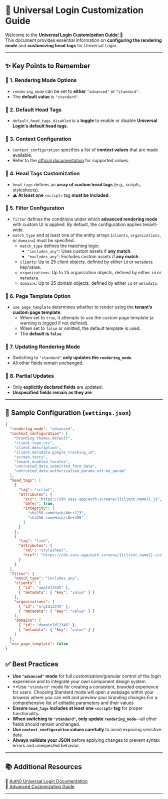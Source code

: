 # 🚀 Universal Login Customization Guide

Welcome to the **Universal Login Customization Guide**! 🎨  
This document provides essential information on **configuring the rendering mode** and **customizing head tags** for Universal Login.

---

## ✨ Key Points to Remember

### 🔹 1. Rendering Mode Options
- `rendering_mode` can be set to **either** `"advanced"` or `"standard"`.
- The **default value** is `"standard"`.

### 🔹 2. Default Head Tags
- `default_head_tags_disabled` is a **toggle** to enable or disable **Universal Login's default head tags**.

### 🔹 3. Context Configuration
- `context_configuration` specifies a list of **context values** that are made available.
- Refer to the [official documentation](https://auth0.com/docs/customize/login-pages/advanced-customizations/getting-started/configure-acul-screens) for supported values.

### 🔹 4. Head Tags Customization
- `head_tags` defines an **array of custom head tags** (e.g., scripts, stylesheets).
- **⚠️ At least one** `<script>` tag **must be included**.

### 🔹 5. Filter Configuration
- `filter` defines the conditions under which **advanced rendering mode** with custom UI is applied. By default, the configuration applies tenant-wide.
- `match_type` and at least one of the entity arrays (`clients`, `organizations`, or `domains`) must be specified.
  - `match_type` defines the matching logic:
    - `"includes_any"`: Uses custom assets if **any match**.
    - `"excludes_any"`: Excludes custom assets if **any match**.
  - `clients`: Up to 25 client objects, defined by either `id` or `metadata` key/value.
  - `organizations`: Up to 25 organization objects, defined by either `id` or `metadata`.
  - `domains`: Up to 25 domain objects, defined by either `id` or `metadata`.

### 🔹 6. Page Template Option
- `use_page_template` determines whether to render using the **tenant’s custom page template**.
  - When set to `true`, it attempts to use the custom page template (a warning is logged if not defined).
  - When set to `false` or omitted, the default template is used.
  - The **default is `false`**.

### 🔹 7. Updating Rendering Mode
- Switching to `"standard"` **only updates the `rendering_mode`**.
- All other fields remain unchanged.

### 🔹 8. Partial Updates
- Only **explicitly declared fields** are updated.
- **Unspecified fields remain as they are**.

---

## 📄 Sample Configuration (`settings.json`)

```json
{
  "rendering_mode": "advanced",
  "context_configuration": [
    "branding.themes.default",
    "client.logo_uri",
    "client.description",
    "client.metadata.google_tracking_id",
    "screen.texts",
    "tenant.enabled_locales",
    "untrusted_data.submitted_form_data",
    "untrusted_data.authorization_params.ext-my_param"
  ],
  "head_tags": [
    {
      "tag": "script",
      "attributes": {
        "src": "https://cdn.sass.app/auth-screens/{{client.name}}.js",
        "defer": true,
        "integrity": [
          "sha256-someHash/Abc+123",
          "sha256-someHash/cDe+456"
        ]
      }
    },
    {
      "tag": "link",
      "attributes": {
        "rel": "stylesheet",
        "href": "https://cdn.sass.app/auth-screens/{{client.name}}.css"
      }
    }
  ],
  "filter": {
    "match_type": "includes_any",
    "clients": [
      { "id": "appId12345" },
      { "metadata": { "key": "value" } }
    ],
    "organizations": [
      { "id": "orgId12345" },
      { "metadata": { "key": "value" } }
    ],
    "domains": [
      { "id": "domainId12345" },
      { "metadata": { "key": "value" } }
    ]
  },
  "use_page_template": false
}
```


## ✅ Best Practices

- **Use `"advanced"` mode** for full customization/granular control of the login experience and to integrate your own component design system
- **Use `"standard"` mode for creating a consistent, branded experience for users. Choosing Standard mode will open a webpage
  within your browser where you can edit and preview your branding changes.For a comprehensive list of editable parameters and their values
- **Ensure `head_tags` includes at least one `<script>` tag** for proper functionality.
- **When switching to `"standard"`, only update `rendering_mode`**—all other fields should remain unchanged.
- **Use `context_configuration` values carefully** to avoid exposing sensitive data.
- **Always validate your JSON** before applying changes to prevent syntax errors and unexpected behavior.

---

## 📚 Additional Resources

📖 [Auth0 Universal Login Documentation](https://auth0.com/docs/customize/login-pages)  
📖 [Advanced Customization Guide](https://auth0.com/docs/customize/login-pages/advanced-customizations/getting-started/configure-acul-screens)

---
